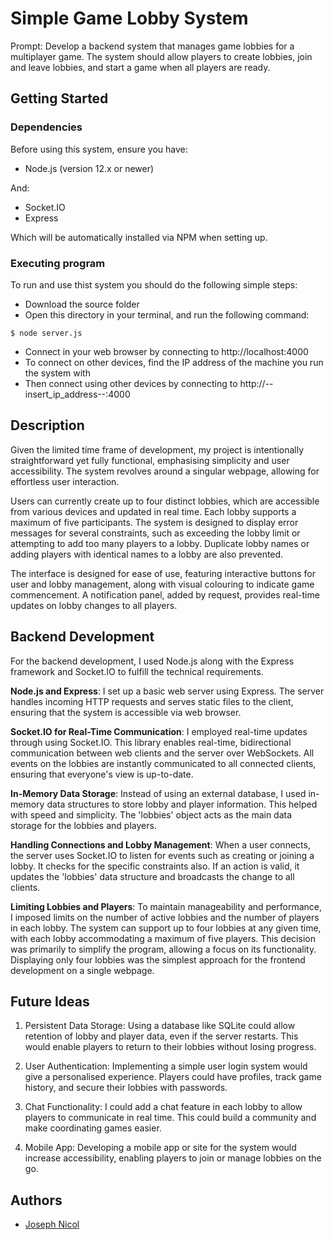 # Simple Game Lobby System

Prompt: Develop a backend system that manages game lobbies for a multiplayer game. The system should allow players to create lobbies, join and leave lobbies, and start a game when all players are ready.

## Getting Started

### Dependencies

Before using this system, ensure you have:
* Node.js (version 12.x or newer)

And:
* Socket.IO
* Express
  
Which will be automatically installed via NPM when setting up.

### Executing program

To run and use thist system you should do the following simple steps:
* Download the source folder
* Open this directory in your terminal, and run the following command:
```
$ node server.js
```
* Connect in your web browser by connecting to http://localhost:4000
* To connect on other devices, find the IP address of the machine you run the system with
* Then connect using other devices by connecting to http://--insert_ip_address--:4000

## Description

Given the limited time frame of development, my project is intentionally straightforward yet fully functional, emphasising simplicity and user accessibility. The system revolves around a singular webpage, allowing for effortless user interaction.

Users can currently create up to four distinct lobbies, which are accessible from various devices and updated in real time. Each lobby supports a maximum of five participants. The system is designed to display error messages for several constraints, such as exceeding the lobby limit or attempting to add too many players to a lobby. Duplicate lobby names or adding players with identical names to a lobby are also prevented.

The interface is designed for ease of use, featuring interactive buttons for user and lobby management, along with visual colouring to indicate game commencement. A notification panel, added by request, provides real-time updates on lobby changes to all players.

## Backend Development

For the backend development, I used Node.js along with the Express framework and Socket.IO to fulfill the technical requirements.

**Node.js and Express**: I set up a basic web server using Express. The server handles incoming HTTP requests and serves static files to the client, ensuring that the system is accessible via web browser.

**Socket.IO for Real-Time Communication**: I employed real-time updates through using Socket.IO. This library enables real-time, bidirectional communication between web clients and the server over WebSockets. All events on the lobbies are instantly communicated to all connected clients, ensuring that everyone's view is up-to-date.

**In-Memory Data Storage**: Instead of using an external database, I used in-memory data structures to store lobby and player information. This helped with speed and simplicity. The 'lobbies' object acts as the main data storage for the lobbies and players. 

**Handling Connections and Lobby Management**: When a user connects, the server uses Socket.IO to listen for events such as creating or joining a lobby. It checks for the specific constraints also. If an action is valid, it updates the 'lobbies' data structure and broadcasts the change to all clients.

**Limiting Lobbies and Players**: To maintain manageability and performance, I imposed limits on the number of active lobbies and the number of players in each lobby. The system can support up to four lobbies at any given time, with each lobby accommodating a maximum of five players. This decision was primarily to simplify the program, allowing a focus on its functionality. Displaying only four lobbies was the simplest approach for the frontend development on a single webpage.

## Future Ideas

1. Persistent Data Storage: Using a database like SQLite could allow retention of lobby and player data, even if the server restarts. This would enable players to return to their lobbies without losing progress.

2. User Authentication: Implementing a simple user login system would give a personalised experience. Players could have profiles, track game history, and secure their lobbies with passwords.

3. Chat Functionality: I could add a chat feature in each lobby to allow players to communicate in real time. This could build a community and make coordinating games easier.

4. Mobile App: Developing a mobile app or site for the system would increase accessibility, enabling players to join or manage lobbies on the go.

## Authors

- [Joseph Nicol](https://www.linkedin.com/in/joenicol/)
